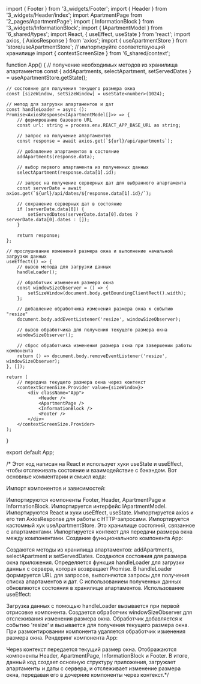 import { Footer } from '3_widgets/Footer';
import { Header } from '3_widgets/Header/index';
import ApartmentPage from '2_pages/ApartmentPage';
import { InformationBlock } from '3_widgets/InformationBlock';
import { IApartmentModel } from '6_shared/types';
import React, { useEffect, useState } from 'react';
import axios, { AxiosResponse } from 'axios';
import { useApartmentStore } from 'store/useApartmentStore'; // импортируйте соответствующий хранилище
import { contextScreenSize } from '6_shared/context';

function App() {
	// получение необходимых методов из хранилища апартаментов
	const { addApartments, selectApartment, setServedDates } = useApartmentStore.getState();

	// состояние для получения текущего размера окна
	const [sizeWindow, setSizeWindow] = useState<number>(1024);

	// метод для загрузки апартаментов и дат
	const handleLoader = async (): Promise<AxiosResponse<IApartmentModel[]>> => {
		// формирование базового URL
		const url: string = process.env.REACT_APP_BASE_URL as string;

		// запрос на получение апартаментов
		const response = await axios.get(`${url}/api/apartments`);

		// добавление апартаментов в состояние
		addApartments(response.data);

		// выбор первого апартамента из полученных данных
		selectApartment(response.data[1].id);

		// запрос на получение серверных дат для выбранного апартамента
		const serverDate = await axios.get(`${url}/api/dates/${response.data[1].id}/`);

		// сохранение серверных дат в состояние
		if (serverDate.data[0]) {
			setServedDates(serverDate.data[0].dates ? serverDate.data[0].dates : []);
		}

		return response;
	};

	// прослушивание изменений размера окна и выполнение начальной загрузки данных
	useEffect(() => {
		// вызов метода для загрузки данных
		handleLoader();

		// обработчик изменения размера окна
		const windowSizeObserver = () => {
			setSizeWindow(document.body.getBoundingClientRect().width);
		};

		// добавление обработчика изменения размера окна к событию "resize"
		document.body.addEventListener('resize', windowSizeObserver);

		// вызов обработчика для получения текущего размера окна
		windowSizeObserver();

		// сброс обработчика изменения размера окна при завершении работы компонента
		return () => document.body.removeEventListener('resize', windowSizeObserver);
	}, []);

	return (
		// передача текущего размера окна через контекст
		<contextScreenSize.Provider value={sizeWindow}>
			<div className="App">
				<Header />
				<ApartmentPage />
				<InformationBlock />
				<Footer />
			</div>
		</contextScreenSize.Provider>
	);
}

export default App;

/* Этот код написан на React и использует хуки useState и useEffect, чтобы отслеживать состояние и взаимодействие с бэкэндом. Вот основные комментарии и смысл кода:

Импорт компонентов и зависимостей:

Импортируются компоненты Footer, Header, ApartmentPage и InformationBlock.
Импортируется интерфейс IApartmentModel.
Импортируются React и хуки useEffect, useState.
Импортируется axios и его тип AxiosResponse для работы с HTTP-запросами.
Импортируется кастомный хук useApartmentStore. Это хранилище состояний, связанное с апартаментами.
Импортируется контекст для передачи размера окна между компонентами.
Создание функционального компонента App:

Создаются методы из хранилища апартаментов: addApartments, selectApartment и setServedDates.
Создаются состояния для размера окна приложения.
Определяется функция handleLoader для загрузки данных с сервера, которая возвращает Promise.
В handleLoader формируется URL для запросов, выполняются запросы для получения списка апартаментов и дат.
С использованием полученных данных обновляются состояния в хранилище апартаментов.
Использование useEffect:

Загрузка данных с помощью handleLoader вызывается при первой отрисовке компонента.
Создается обработчик windowSizeObserver для отслеживания изменения размера окна.
Обработчик добавляется к событию 'resize' и вызывается для получения текущего размера окна.
При размонтировании компонента удаляется обработчик изменения размера окна.
Рендеринг компонента App:

Через контекст передается текущий размер окна.
Отображаются компоненты Header, ApartmentPage, InformationBlock и Footer.
В итоге, данный код создает основную структуру приложения, загружает апартаменты и даты с сервера, и отслеживает изменение размера окна, передавая 
его в дочерние компоненты через контекст.*/
